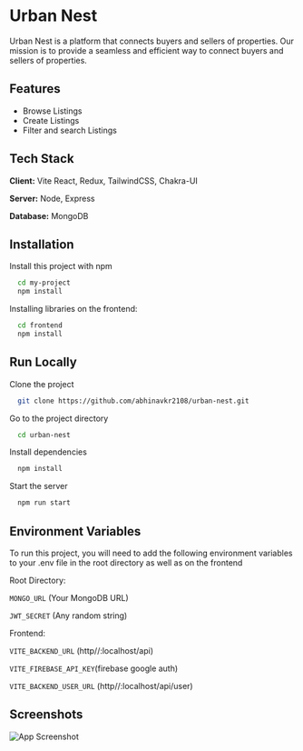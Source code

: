 
# Urban Nest

Urban Nest is a platform that connects buyers and sellers of properties. Our mission is to provide a seamless and efficient way to connect buyers and sellers of properties.


## Features

- Browse Listings
- Create Listings
- Filter and search Listings


## Tech Stack

**Client:** Vite React, Redux, TailwindCSS, Chakra-UI

**Server:** Node, Express

**Database:** MongoDB



## Installation

Install this project with npm

```bash
  cd my-project
  npm install
```
Installing libraries on the frontend:


```bash
  cd frontend
  npm install
```

## Run Locally

Clone the project

```bash
  git clone https://github.com/abhinavkr2108/urban-nest.git
```

Go to the project directory

```bash
  cd urban-nest
```

Install dependencies

```bash
  npm install
```

Start the server

```bash
  npm run start
```


## Environment Variables

To run this project, you will need to add the following environment variables to your .env file in the root directory as well as on the frontend

Root Directory: 

`MONGO_URL` (Your MongoDB URL)

`JWT_SECRET` (Any random string)

Frontend:

`VITE_BACKEND_URL` (http//:localhost<PORT>/api)

`VITE_FIREBASE_API_KEY`(firebase google auth)

`VITE_BACKEND_USER_URL` (http//:localhost<PORT>/api/user)




## Screenshots

![App Screenshot](https://imgtr.ee/images/2024/02/12/50c4bfc8c023386abc0fc2eaca100e39.png)
